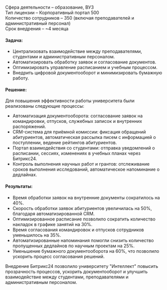 Сфера деятельности – образование, ВУЗ  
Тип лицензии – Корпоративный портал 500  
Количество сотрудников – 350 (включая преподавателей и административный персонал)  
Срок внедрения – ~4 месяца

#### Задача:

- Централизовать взаимодействие между преподавателями, студентами и административным персоналом.
- Автоматизировать обработку заявок и согласование документов.
- Оптимизировать управление расписанием и учебным процессом.
- Внедрить цифровой документооборот и минимизировать бумажную работу.

#### Решение:

Для повышения эффективности работы университета были реализованы следующие процессы:

- Автоматизация документооборота: согласование заявок на командировки, отпусков, служебных записок и внутренних распоряжений.
- CRM-система для приёмной комиссии: фиксация обращений абитуриентов, автоматическая рассылка писем с информацией о поступлении, ведение рейтингов абитуриентов.
- Портал взаимодействия со студентами: отправка уведомлений о расписании, сессиях, изменениях в учебных планах через Битрикс24.
- Контроль выполнения научных работ и грантов: отслеживание сроков выполнения исследований, автоматическое напоминание о дедлайнах.

#### Результаты:

- Время обработки заявок на внутренние документы сократилось на 40%.
- Скорость обработки заявок абитуриентов увеличилась на 50%, благодаря автоматизированной CRM.
- Оптимизированное расписание позволило сократить количество накладок в графике занятий на 30%.
- Время согласования командировок и отпусков сотрудников уменьшилось на 35%.
- Автоматизированные напоминания помогли снизить количество пропущенных дедлайнов по научным проектам на 25%.
- Уменьшение бумажного документооборота на 60%, что позволило ускорить процесс согласования решений.

Внедрение Битрикс24 позволило университету "Интеллект" повысить прозрачность процессов, ускорить документооборот и улучшить взаимодействие между студентами, преподавателями и административным персоналом.